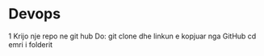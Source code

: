# Devops
1 Krijo nje repo ne git hub
Do: git clone dhe linkun e kopjuar nga GitHub
cd emri i folderit
